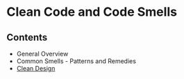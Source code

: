 # Clean Code and Code Smells

## Contents

- General Overview
- Common Smells - Patterns and Remedies
- [Clean Design](/Handbook/Coding/Code%20Quality/Clean%20Code%20and%20Code%20Smells/Clean%20Design)
